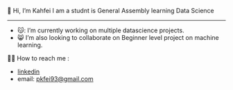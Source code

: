 👋 Hi, I’m Kahfei
I am a studnt is General Assembly learning Data Science

---

- 😽: I’m currently working on multiple datascience projects.
- 😸 I’m also looking to collaborate on Beginner level project on machine learning.

👻👻 How to reach me : 
- [linkedin](https://www.linkedin.com/in/kahfeipan)
- email: pkfei93@gmail.com

<!---
Pankahfei/Pankahfei is a ✨ special ✨ repository because its `README.md` (this file) appears on your GitHub profile.
You can click the Preview link to take a look at your changes.
--->
